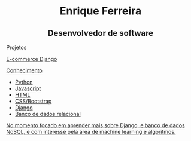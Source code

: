 <h1 align="center">Enrique Ferreira</h1>
<h2 align="center">Desenvolvedor de software</h2>
<p>Projetos</p>
<p> <a href="https://github.com/Enriquenf07/e-commerce-django-app">E-commerce Django</p>
</h1>
<p>Conhecimento</p>
<ul>
  <li>Python</li>
  <li>Javascript</li>
  <li>HTML</li>
  <li>CSS/Bootstrap</li>
  <li>Django</li>
  <li>Banco de dados relacional</li>
</ul>
<p>No momento focado em aprender mais sobre Django, e banco de dados NoSQL, e com interesse pela área de machine learning e algoritmos.</p>

